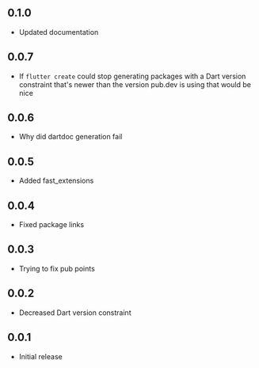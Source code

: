 ## 0.1.0
- Updated documentation

## 0.0.7
- If `flutter create` could stop generating packages with a Dart version constraint that's newer than the version pub.dev is using that would be nice

## 0.0.6
- Why did dartdoc generation fail

## 0.0.5
- Added fast_extensions

## 0.0.4
- Fixed package links

## 0.0.3
- Trying to fix pub points

## 0.0.2
- Decreased Dart version constraint

## 0.0.1
- Initial release